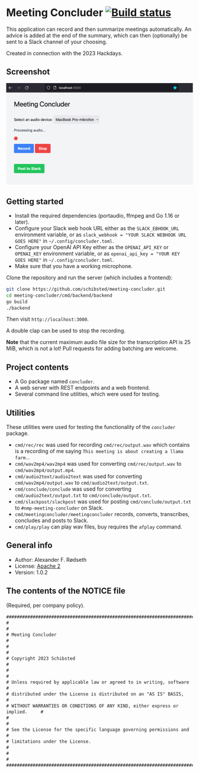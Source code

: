# Meeting Concluder [![Build status](https://github.com/schibsted/meeting-concluder/actions/workflows/build.yml/badge.svg)](https://github.com/schibsted/meeting-concluder/actions/workflows/build.yml)

This application can record and then summarize meetings automatically. An advice is added at the end of the summary, which can then (optionally) be sent to a Slack channel of your choosing.

Created in connection with the 2023 Hackdays.

## Screenshot

![screenshot of recording in progress](img/screenshot.png)

## Getting started

* Install the required dependencies (portaudio, ffmpeg and Go 1.16 or later).
* Configure your Slack web hook URL either as the `SLACK_EBHOOK_URL` environment variable, or as `slack_webhook = "YOUR SLACK WEBHOOK URL GOES HERE"` in `~/.config/concluder.toml`.
* Configure your OpenAI API Key either as the `OPENAI_API_KEY` or `OPENAI_KEY` environment variable, or as `openai_api_key = "YOUR KEY GOES HERE"` in `~/.config/concluder.toml`.
* Make sure that you have a working microphone.

Clone the repository and run the server (which includes a frontend):

```sh
git clone https://github.com/schibsted/meeting-concluder.git
cd meeting-concluder/cmd/backend/backend
go build
./backend
```

Then visit `http://localhost:3000`.

A double clap can be used to stop the recording.

**Note** that the current maximum audio file size for the transcription API is 25 MiB, which is not a lot! Pull requests for adding batching are welcome.

## Project contents

* A Go package named `concluder`.
* A web server with REST endpoints and a web frontend.
* Several command line utilities, which were used for testing.

## Utilities

These utilities were used for testing the functionality of the `concluder` package.

* `cmd/rec/rec` was used for recording `cmd/rec/output.wav` which contains is a recording of me saying `This meeting is about creating a llama farm.`.
* `cmd/wav2mp4/wav2mp4` was used for converting `cmd/rec/output.wav` to `cmd/wav2mp4/output.mp4`.
* `cmd/audio2text/audio2text` was used for converting `cmd/wav2mp4/output.wav` to `cmd/audio2text/output.txt`.
* `cmd/conclude/conclude` was used for converting `cmd/audio2text/output.txt` to `cmd/conclude/output.txt`.
* `cmd/slackpost/slackpost` was used for posting `cmd/conclude/output.txt` to `#nmp-meeting-concluder` on Slack.
* `cmd/meetingconcluder/meetingconcluder` records, converts, transcribes, concludes and posts to Slack.
* `cmd/play/play` can play wav files, buy requires the `afplay` command.

## General info

* Author: Alexander F. Rødseth
* License: [Apache 2](LICENSE)
* Version: 1.0.2

## The contents of the NOTICE file

(Required, per company policy).

```
################################################################################
#                                                                              #
# Meeting Concluder                                                            #
#                                                                              #
# Copyright 2023 Schibsted                                                     #
#                                                                              #
# Unless required by applicable law or agreed to in writing, software          #
# distributed under the License is distributed on an "AS IS" BASIS,            #
# WITHOUT WARRANTIES OR CONDITIONS OF ANY KIND, either express or implied.     #
#                                                                              #
# See the License for the specific language governing permissions and          #
# limitations under the License.                                               #
#                                                                              #
################################################################################
```
